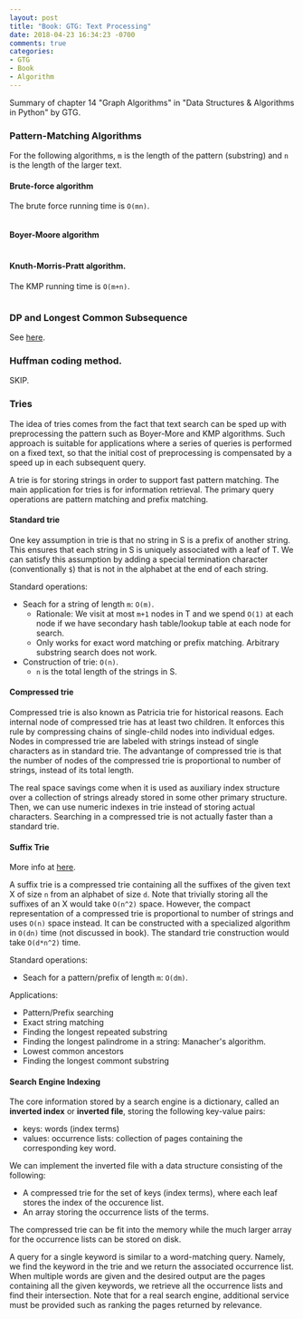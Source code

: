 ```yaml
---
layout: post
title: "Book: GTG: Text Processing"
date: 2018-04-23 16:34:23 -0700
comments: true
categories: 
- GTG
- Book
- Algorithm
---
```


Summary of chapter 14 "Graph Algorithms" in "Data Structures & Algorithms in Python" by GTG.

<!--more-->

### Pattern-Matching Algorithms

For the following algorithms, `m` is the length of the pattern (substring) and `n` is the length of the larger text.

#### Brute-force algorithm

The brute force running time is `O(mn)`.

``` python Brute Force

```

#### Boyer-Moore algorithm

``` python Boyer-Moore algorihtm

```

#### Knuth-Morris-Pratt algorithm.

The KMP running time is `O(m+n)`.

``` Python KMP algorithm
```

### DP and Longest Common Subsequence

See [here](TODO).

### Huffman coding method.

SKIP.

### Tries

The idea of tries comes from the fact that text search can be sped up with preprocessing the pattern such as Boyer-More and KMP algorithms.
Such approach is suitable for applications where a series of queries is performed on a fixed text, so that the initial cost of preprocessing is compensated by a speed up in each subsequent query.

A trie is for storing strings in order to support fast pattern matching.
The main application for tries is for information retrieval.
The primary query operations are pattern matching and prefix matching. 

#### Standard trie

One key assumption in trie is that no string in S is a prefix of another string.
This ensures that each string in S is uniquely associated with a leaf of T.
We can satisfy this assumption by adding a special termination character (conventionally `$`) that is not in the alphabet at the end of each string.

Standard operations:

* Seach for a string of length `m`: `O(m)`.
  * Rationale: We visit at most `m+1` nodes in T and we spend `O(1)` at each node if we have secondary hash table/lookup table at each node for search.
  * Only works for exact word matching or prefix matching. Arbitrary substring search does not work.
* Construction of trie: `O(n)`.
  * `n` is the total length of the strings in S.

#### Compressed trie

Compressed trie is also known as Patricia trie for historical reasons.
Each internal node of compressed trie has at least two children.
It enforces this rule by compressing chains of single-child nodes into individual edges.
Nodes in compressed trie are labeled with strings instead of single characters as in standard trie.
The advantange of compressed trie is that the number of nodes of the compressed trie is proportional to number of strings, instead of its total length.

The real space savings come when it is used as auxiliary index structure over a collection of strings already stored in some other primary structure.
Then, we can use numeric indexes in trie instead of storing actual characters.
Searching in a compressed trie is not actually faster than a standard trie.

#### Suffix Trie

More info at [here](https://www.youtube.com/watch?v=N70NPX6xgsA).

A suffix trie is a compressed trie containing all the suffixes of the given text X of size `n` from an alphabet of size `d`.
Note that trivially storing all the suffixes of an X would take `O(n^2)` space.
However, the compact representation of a compressed trie is proportional to number of strings and uses `O(n)` space instead.
It can be constructed with a specialized algorithm in `O(dn)` time (not discussed in book).
The standard trie construction would take `O(d*n^2)` time.

Standard operations:

* Seach for a pattern/prefix of length `m`: `O(dm)`.

Applications:

* Pattern/Prefix searching
* Exact string matching
* Finding the longest repeated substring
* Finding the longest palindrome in a string: Manacher's algorithm.
* Lowest common ancestors
* Finding the longest commont substring

#### Search Engine Indexing

The core information stored by a search engine is a dictionary, called an **inverted index** or **inverted file**, storing the following key-value pairs:

* keys: words (index terms)
* values: occurrence lists: collection of pages containing the corresponding key word.

We can implement the inverted file with a data structure consisting of the following:

* A compressed trie for the set of keys (index terms), where each leaf stores the index of the occurence list.
* An array storing the occurrence lists of the terms.

The compressed trie can be fit into the memory while the much larger array for the occurrence lists can be stored on disk.

A query for a single keyword is similar to a word-matching query. 
Namely, we find the keyword in the trie and we return the associated occurrence list.
When multiple words are given and the desired output are the pages containing all the given keywords, we retrieve all the occurrence lists and find their intersection.
Note that for a real search engine, additional service must be provided such as ranking the pages returned by relevance.


